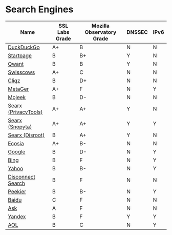 # Search Engines

| Name                                                    | SSL Labs Grade | Mozilla Observatory Grade | DNSSEC | IPv6 |
|---------------------------------------------------------|----------------|---------------------------|--------|------|
| [DuckDuckGo](https://duckduckgo.com/)                   | A+             | B                         | N      | N    |
| [Startpage](https://www.startpage.com/)                 | B              | B+                        | Y      | N    |
| [Qwant](https://www.qwant.com/)                         | B              | B                         | Y      | N    |
| [Swisscows](https://swisscows.ch/)                      | A+             | C                         | N      | N    |
| [Cliqz](https://beta.cliqz.com/)                        | B              | D+                        | N      | N    |
| [MetaGer](https://metager.org/)                         | A+             | F                         | N      | Y    |
| [Mojeek](https://www.mojeek.com/)                       | B              | D-                        | N      | N    |
| [Searx (PrivacyTools)](https://search.privacytools.io/) | A+             | A+                        | Y      | N    |
| [Searx (Snopyta)](https://search.snopyta.org/)          | A+             | A+                        | Y      | Y    |
| [Searx (Disroot)](https://search.disroot.org/)          | B              | A+                        | Y      | N    |
| [Ecosia](https://www.ecosia.org/)                       | A+             | B-                        | N      | N    |
| [Google](https://www.google.com/)                       | B              | D-                        | N      | Y    |
| [Bing](https://www.bing.com)                            | B              | F                         | N      | Y    |
| [Yahoo](https://www.yahoo.com/)                         | B              | B-                        | N      | Y    |
| [Disconnect Search](https://search.disconnect.me/)      | B              | F                         | N      | N    |
| [Peekier](https://peekier.com/)                         | B              | B-                        | N      | Y    |
| [Baidu](https://www.baidu.com/)                         | C              | F                         | N      | N    |
| [Ask](https://www.ask.com/)                             | A              | F                         | N      | N    |
| [Yandex](https://yandex.com/)                           | B              | F                         | Y      | Y    |
| [AOL](https://www.aol.com/)                             | B              | C                         | N      | Y    |